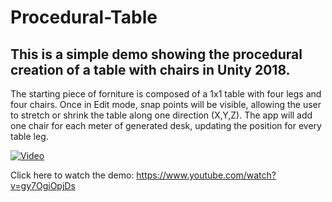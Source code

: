 # Procedural-Table
## This is a simple demo showing the procedural creation of a table with chairs in Unity 2018. 

The starting piece of forniture is composed of a 1x1 table with four legs and four chairs. Once in Edit mode, snap points will be visible,  allowing the user to stretch or shrink the table along one direction (X,Y,Z). The app will add one chair for each meter of generated desk, updating the position for every table leg.

[![Video](https://img.youtube.com/vi/gy7OgiOpjDs/mqdefault.jpg)](https://img.youtube.com/vi/gy7OgiOpjDs/hqdefault.jpg)

Click here to watch the demo: https://www.youtube.com/watch?v=gy7OgiOpjDs
 
